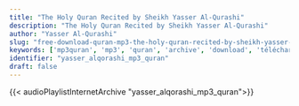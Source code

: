 ```yaml
---
title: "The Holy Quran Recited by Sheikh Yasser Al-Qurashi"
description: "The Holy Quran Recited by Sheikh Yasser Al-Qurashi"
author: "Yasser Al-Qurashi"
slug: "free-download-quran-mp3-the-holy-quran-recited-by-sheikh-yasser-al-qurashi"
keywords: ['mp3quran', 'mp3', 'quran', 'archive', 'download', 'télécharger', 'coran', 'islam', 'yasser', 'alqorashi', 'yassir', 'al-qorashi', 'yassar', 'alqorachi', 'al-qorachi', 'al9orachi', 'al9orashi', 'alkorachi', 'alkorashi', 'ياسر', 'القرشي', 'قرآن', 'مصحف', 'مرتل', 'مجود', 'القرآن', 'الكريم', 'المصحف', 'المرتل', 'المجود', 'إسلام', 'تحميل']
identifier: "yasser_alqorashi_mp3_quran"
draft: false
---
```


{{< audioPlaylistInternetArchive "yasser_alqorashi_mp3_quran">}}
